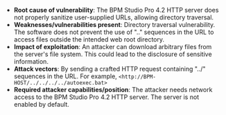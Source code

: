 - **Root cause of vulnerability**: The BPM Studio Pro 4.2 HTTP server does not properly sanitize user-supplied URLs, allowing directory traversal.
- **Weaknesses/vulnerabilities present**: Directory traversal vulnerability. The software does not prevent the use of ".." sequences in the URL to access files outside the intended web root directory.
- **Impact of exploitation**: An attacker can download arbitrary files from the server's file system. This could lead to the disclosure of sensitive information.
- **Attack vectors**: By sending a crafted HTTP request containing "../" sequences in the URL. For example, `<http://BPM-HOST/../../../../autoexec.bat>`
- **Required attacker capabilities/position**: The attacker needs network access to the BPM Studio Pro 4.2 HTTP server. The server is not enabled by default.